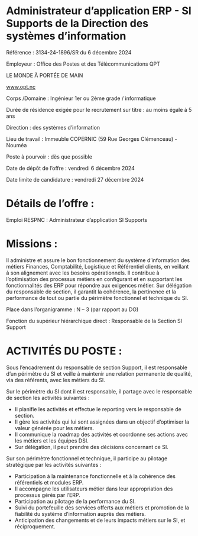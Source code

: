 # Administrateur d’application ERP - SI Supports de la Direction des systèmes d’information

Référence : 3134-24-1896/SR du 6 décembre 2024

Employeur : Office des Postes et des Télécommunications QPT

LE MONDE À PORTÉE DE MAIN

www.opt.nc

Corps /Domaine : Ingénieur 1er ou 2ème grade / informatique

Durée de résidence exigée pour le recrutement sur titre : au moins égale à 5 ans

Direction : des systèmes d’information

Lieu de travail : Immeuble COPERNIC (59 Rue Georges Clémenceau) - Nouméa

Poste à pourvoir : dès que possible

Date de dépôt de l’offre : vendredi 6 décembre 2024

Date limite de candidature : vendredi 27 décembre 2024

# Détails de l’offre :

Emploi RESPNC : Administrateur d’application SI Supports

# Missions :

Il administre et assure le bon fonctionnement du système d’information des métiers Finances, Comptabilité, Logistique et Référentiel clients, en veillant à son alignement avec les besoins opérationnels. Il contribue à l’optimisation des processus métiers en configurant et en supportant les fonctionnalités des ERP pour répondre aux exigences métier. Sur délégation du responsable de section, il garantit la cohérence, la pertinence et la performance de tout ou partie du périmètre fonctionnel et technique du SI.

Place dans l’organigramme : N – 3 (par rapport au DO)

Fonction du supérieur hiérarchique direct : Responsable de la Section SI Support

# ACTIVITÉS DU POSTE :

Sous l’encadrement du responsable de section Support, il est responsable d’un périmètre du SI et veille à maintenir une relation permanente de qualité, via des référents, avec les métiers du SI.

Sur le périmètre du SI dont il est responsable, il partage avec le responsable de section les activités suivantes :

- Il planifie les activités et effectue le reporting vers le responsable de section.
- Il gère les activités qui lui sont assignées dans un objectif d’optimiser la valeur générée pour les métiers.
- Il communique la roadmap des activités et coordonne ses actions avec les métiers et les équipes DSI.
- Sur délégation, il peut prendre des décisions concernant ce SI.

Sur son périmètre fonctionnel et technique, il participe au pilotage stratégique par les activités suivantes :

- Participation à la maintenance fonctionnelle et à la cohérence des référentiels et modules ERP.
- Il accompagne les utilisateurs métier dans leur appropriation des processus gérés par l’ERP.
- Participation au pilotage de la performance du SI.
- Suivi du portefeuille des services offerts aux métiers et promotion de la fiabilité du système d’information auprès des métiers.
- Anticipation des changements et de leurs impacts métiers sur le SI, et réciproquement.